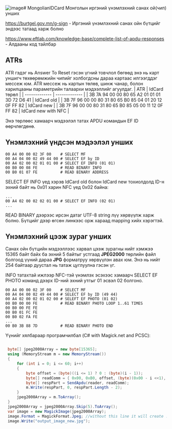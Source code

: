 ![image](https://github.com/user-attachments/assets/13e18c53-bf39-4152-9aef-676fd4e296f4)# MongolianIDCard
Монголын иргэний үнэмлэхний санах ой(чип) унших 

https://burtgel.gov.mn/g-sign - Иргэний үнэмлэхний санах ойн бүтцийг эндээс татаад харж болно

https://www.eftlab.com/knowledge-base/complete-list-of-apdu-responses - Алдааны код тайлбар

## ATRs
ATR гэдэг нь Answer To Reset гэсэн үгний товчлол бөгөөд энэ нь карт уншигч төхөөрөмжийн чипийг холбогдсны дараа картаас илгээгддэг мессеж юм. ATR мессеж нь картын төлөв, шинж чанар, болон харилцааны параметрийн талаархи мэдээллийг агуулдаг.
| ATR  | IdCard төрөл |
| ------------- | ------------- |
| 3B 7A 94 00 00 80 65 A2 01 01 01 3D 72 D6 41  | IdCard old  |
| 3B 7F 96 00 00 80 31 80 65 B0 85 04 01 20 12 0F FF 82  | IdCard new  |
| 3B 7F 96 00 00 80 31 80 65 B0 85 05 00 11 12 0F FF 82  | IdCard new with NFC  |


Энэ төрлөөс хамаарч мэдээлэл татах APDU командын EF ID өөрчлөгдөнө.

## Үнэмлэхний үндсэн мэдээлэл унших
```
00 A4 00 00 02 3F 00    # SELECT MF
00 A4 04 00 02 49 44 00 # SELECT EF by ID
00 A4 02 00 02 01 01 00 # SELECT EF INFO (01 01)
00 B0 00 08 FE          # READ BINARY INFO
00 B0 01 07 FE          # READ BINARY ADDRESS
```

SELECT EF INFO үед хэрэв IdCard old болон IdCard new тохиолдолд ID-н эхний байт нь 0x01 харин NFC үед 0x02 байна:
```
...
00 A4 02 00 02 02 01 00 # SELECT EF INFO (02 01)
...
```
READ BINARY дээрээс ирсэн датаг UTF-8 string лүү хөрвүүлж харж болно. Бүтцийг дээр өгсөн линкээс орж хараад mapping хийх хэрэгтэй.

## Үнэмлэхний цээж зураг унших
Санах ойн бүтцийн мэдээллээс харвал цээж зурагны нийт хэмжээ 15365 байт байх ба эхний 5 байтыг устгаад **JPEG2000** төрлийн файл болгоод үүний дараа **JPG** форматруу хөрвүүлэн авах юм.
Энэ нь нийт 254 байтаар дуустал нь татаж цуглуулна гэсэн үг. 

INFO татахтай ижлээр NFC-тэй үнэмлэх эсэхээс хамаарч SELECT EF PHOTO команд дээрх ID-ний эхний утгыг 01 эсвэл 02 болгоно.
```
00 A4 00 00 02 3F 00    # SELECT MF
00 A4 04 00 02 49 44 00 # SELECT EF by ID (49 44)
00 A4 02 00 02 01 02 00 # SELEFT EF PHOTO (01 02)
00 B0 00 00 FE          # READ BINARY PHOTO LOOP 1..61 TIMES
00 B0 00 FE FE
00 B0 01 FC FE
00 B0 02 FA FE
...
00 B0 3B 88 7D          # READ BINARY PHOTO END
```
Үүнийг хялбараар програмчилбал (C# with Magick.net and PCSC):
```csharp

 byte[] jpeg2000Array = new byte[15365];
 using (MemoryStream m = new MemoryStream())
 {
     for (int i = 0; i <= 60; i++)
     {
         byte offset = (byte)((i <= 1) ? 0 : (byte)(i - 1));
         byte[] readComm = { 0x00, 0xB0, offset, (byte)(0x00 - i <<1), 0xfe };
         byte[] respPart = SendApdu(reader, readComm);
         m.Write(respPart, 0, respPart.Length - 2);
     }
     jpeg2000Array = m.ToArray();
 }
 jpeg2000Array = jpeg2000Array.Skip(5).ToArray();
 var image = new MagickImage(jpeg2000Array);
 image.Format = MagickFormat.Jpeg; //without this line it will create .jp2 file.
 image.Write("output_image_new.jpg");
```


